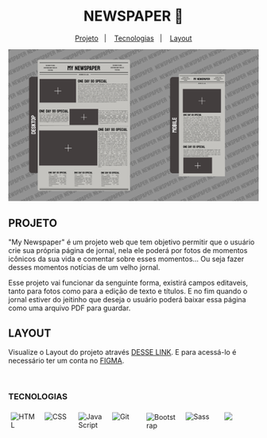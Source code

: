 
<h1 align="center"> NEWSPAPER 📰</h1>


<p align="center">
  <a href="#projeto ">Projeto</a>&nbsp;&nbsp;&nbsp;|&nbsp;&nbsp;&nbsp;
  <a href="#tecnologias">Tecnologias</a>&nbsp;&nbsp;&nbsp;|&nbsp;&nbsp;&nbsp;
  <a href="#layout">Layout</a>

  
</p>
<img src="asset/readm/LAYOUTS.png">


## PROJETO
"My Newspaper" é um projeto web que tem objetivo permitir que o usuário crie sua própria página de jornal, nela ele poderá por fotos de momentos icônicos da sua vida e comentar sobre esses momentos... Ou seja fazer desses momentos notícias de um velho jornal.

Esse projeto vai funcionar da senguinte forma, existirá campos editaveis, tanto para fotos como para a edição de texto e títulos. E no fim quando o jornal estiver do jeitinho que deseja o usuário poderá baixar essa página como uma arquivo PDF para guardar.

## LAYOUT


Visualize o Layout do projeto através [DESSE LINK](https://www.figma.com/design/AgSpkOwBb7mrpJM3hIM3Do/My-Newspaper?node-id=4-4&t=qNIk3VV5QUAbMSC1-1). E para acessá-lo é necessário ter um conta no [FIGMA](https://figma.com).

<br>

### TECNOLOGIAS 
<div style="display:flex; gap:8px;">
   <img style="width:50px; margin:5px;" src="https://cdn-icons-png.flaticon.com/128/732/732212.png" alt="HTML">

   <img style="width:50px; margin:5px;" src="https://cdn-icons-png.flaticon.com/128/732/732190.png" alt="CSS">

   <img style="width:50px; margin:5px;" src="https://logospng.org/download/javascript/logo-javascript-1024.png" alt="Java Script">
  
   <img style="width:50px; margin:5px;" src="https://git-scm.com/images/logos/downloads/Git-Icon-1788C.png" alt="Git">

   <img style="width:60px; margin:6px;" src="https://upload.wikimedia.org/wikipedia/commons/thumb/b/b2/Bootstrap_logo.svg/800px-Bootstrap_logo.svg.png" alt="Bootstrap">

   <img style="width:60px; margin:5px;" src="https://upload.wikimedia.org/wikipedia/commons/thumb/9/96/Sass_Logo_Color.svg/640px-Sass_Logo_Color.svg.png" alt="Sass">

   <img style="width:50px; margin:5px;" src="https://4.bp.blogspot.com/-LiJZ5I8E7K8/XIe_GeI5glI/AAAAAAAAIuw/4Awu8j8r0P8TKBXzyxyslHEfplOlK9-6QCK4BGAYYCw/s1600/icon%2Bfigma%2Bvector.png">
</div>
